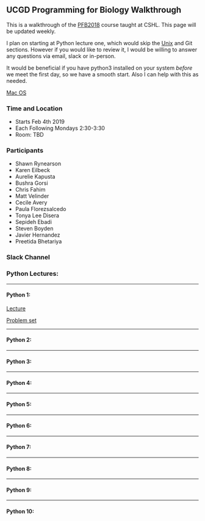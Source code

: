 ## UCGD Programming for Biology Walkthrough

This is a walkthrough of the [PFB2018](https://github.com/prog4biol/pfb2018) course taught at CSHL. This page will be updated weekly.

I plan on starting at Python lecture one, which would skip the [Unix](https://github.com/prog4biol/pfb2018/blob/master/unix.md/#unix) and Git sections.  However if you would like to review it, I would be willing to answer any questions via email, slack or in-person.

It would be beneficial if you have python3 installed on your system _before_ we meet the first day, so we have a smooth start. Also I can help with this as needed.

[Mac OS](https://wsvincent.com/install-python3-mac/)

### Time and Location
* Starts Feb 4th 2019
* Each Following Mondays 2:30-3:30
* Room: TBD

### Participants

* Shawn Rynearson 
* Karen Eilbeck
* Aurelie Kapusta
* Bushra Gorsi
* Chris Fahim
* Matt Velinder
* Cecile Avery
* Paula Florezsalcedo
* Tonya Lee Disera
* Sepideh Ebadi
* Steven Boyden
* Javier Hernandez
* Preetida Bhetariya

### Slack Channel

### Python Lectures:
___

#### Python 1:
[Lecture](https://github.com/prog4biol/pfb2018/blob/master/pfb.md/#python-1)

[Problem set](https://github.com/prog4biol/pfb2018/blob/master/problemsets/Python_01_problemset.md)

___

#### Python 2:

___

#### Python 3:

___

#### Python 4:

___

#### Python 5:

___

#### Python 6:

___

#### Python 7:

___

#### Python 8:

___

#### Python 9:

___

#### Python 10:

